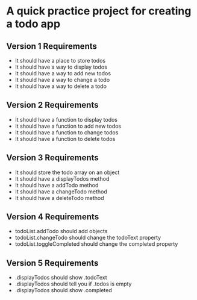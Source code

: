 # A quick practice project for creating a todo app

## Version 1 Requirements
- It should have a place to store todos
- It should have a way to display todos
- It should have a way to add new todos
- It should have a way to change a todo
- It should have a way to delete a todo

## Version 2 Requirements
- It should have a function to display todos
- It should have a function to add new todos
- It should have a function to change todos
- It should have a function to delete todos
 
## Version 3 Requirements
- It should store the todo array on an object
- It should have a displayTodos method
- It should have a addTodo method
- It should have a changeTodo method
- It should have a deleteTodo method
 
## Version 4 Requirements
- todoList.addTodo should add objects
- todoList.changeTodo should change the todoText property
- todoList.toggleCompleted should change the completed property

## Version 5 Requirements 
- .displayTodos should show .todoText
- .displayTodos should tell you if .todos is empty
- .displayTodos should show .completed

